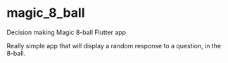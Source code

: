 # magic_8_ball

Decision making Magic 8-ball Flutter app

Really simple app that will display a random response to a question, in the 8-ball.
